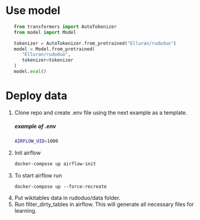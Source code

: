 # Use model

```Python
   from transformers import AutoTokenizer
   from model import Model

   tokenizer = AutoTokenizer.from_pretrained("Elluran/rudoduo")
   model = Model.from_pretrained(
      "Elluran/rudoduo",
      tokenizer=tokenizer
   )
   model.eval()
```

# Deploy data
1. Clone repo and create .env file using the next example as a template.
    ##### example of .env
    ```BASH
    AIRFLOW_UID=1000
    ```
2. Init airflow
   ```BASH
   docker-compose up airflow-init
   ```
3. To start airflow run
   ```
   docker-compose up --force-recreate
   ```
4. Put wikitables data in rudoduo/data folder.
5. Run filter_dirty_tables in airflow. This will generate all necessary files for learning.
